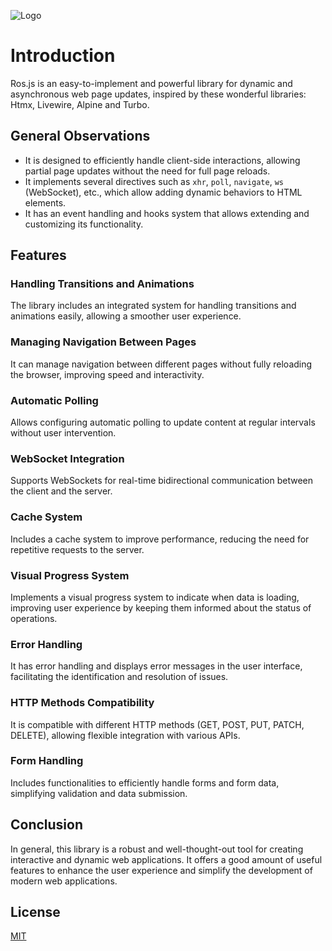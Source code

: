 ![Logo](https://dev-to-uploads.s3.amazonaws.com/uploads/articles/th5xamgrr6se0x5ro4g6.png)

# Introduction

Ros.js is an easy-to-implement and powerful library for dynamic and asynchronous web page updates, inspired by these wonderful libraries: Htmx, Livewire, Alpine and Turbo.

## General Observations

- It is designed to efficiently handle client-side interactions, allowing partial page updates without the need for full page reloads.
- It implements several directives such as `xhr`, `poll`, `navigate`, `ws` (WebSocket), etc., which allow adding dynamic behaviors to HTML elements.
- It has an event handling and hooks system that allows extending and customizing its functionality.

## Features

### Handling Transitions and Animations

The library includes an integrated system for handling transitions and animations easily, allowing a smoother user experience.

### Managing Navigation Between Pages

It can manage navigation between different pages without fully reloading the browser, improving speed and interactivity.

### Automatic Polling

Allows configuring automatic polling to update content at regular intervals without user intervention.

### WebSocket Integration

Supports WebSockets for real-time bidirectional communication between the client and the server.

### Cache System

Includes a cache system to improve performance, reducing the need for repetitive requests to the server.

### Visual Progress System

Implements a visual progress system to indicate when data is loading, improving user experience by keeping them informed about the status of operations.

### Error Handling

It has error handling and displays error messages in the user interface, facilitating the identification and resolution of issues.

### HTTP Methods Compatibility

It is compatible with different HTTP methods (GET, POST, PUT, PATCH, DELETE), allowing flexible integration with various APIs.

### Form Handling

Includes functionalities to efficiently handle forms and form data, simplifying validation and data submission.

## Conclusion

In general, this library is a robust and well-thought-out tool for creating interactive and dynamic web applications. It offers a good amount of useful features to enhance the user experience and simplify the development of modern web applications.

## License

[MIT](https://choosealicense.com/licenses/mit/)
